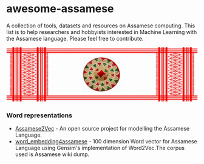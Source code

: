# awesome-assamese
A collection of tools, datasets and resources on Assamese computing. This list is to help researchers and hobbyists interested in Machine Learning with the Assamese language. Please feel free to contribute.

<p align="center">
<img src="https://github.com/hridaydutta123/awesome-assamese/blob/master/img/assam.png" />
</p>

### Word representations
 - [Assamese2Vec](https://github.com/hridaydutta123/Assamese2Vec) - An open source project for modelling the Assamese Language.
 - [word_embedding4assamese](https://github.com/KashyapKishore/word_embedding4assamese) - 100 dimension Word vector for Assamese Language using Gensim's implementation of Word2Vec.The corpus used is Assamese wiki dump.
 
 
